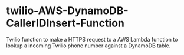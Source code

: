 # twilio-AWS-DynamoDB-CallerIDInsert-Function
Twilio function to make a HTTPS request to a AWS Lambda function to lookup a incoming Twilio phone number against a DynamoDB table.
